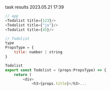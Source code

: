 task results 2023.05.21 17:39

```js
// app
<Todolist title={123}/>
<Todolist title={"js"}/>
<Todolist title={45}/>
```

```js
// Todolist
type
PropsType = {
    title: number | string
}
```

```js
Todolist
export const Todolist = (props:PropsType) => {
    return (
        <div>
            <h3>{props.title}</h3>...
```